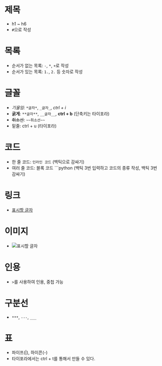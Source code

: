 # 제목
- h1 ~ h6
- `#`으로 작성

# 목록
- 순서가 없는 목록: `-`, `*`, `+`로 작성
- 순서가 있는 목록: `1.`, `2.` 등 숫자로 작성

# 글꼴
- *기울임*: `*글자*`, `_글자_`, *ctrl + i*
- **굵게**: `**글자**`, `__글자__`, **ctrl + b** (단축키는 타이포라)
- ~~취소선~~: `~~취소선~~`
- 밑줄: ctrl + u (타이포라)

# 코드
- 한 줄 코드: `인라인 코드` (백틱으로 감싸기)
- 여러 줄 코드: 블록 코드 ```python (백틱 3번 입력하고 코드의 종류 작성, 백틱 3번 감싸기)

# 링크
- [표시할 글자](주소)

# 이미지
- ![표시할 글자](주소)

# 인용
- `>`를 사용하여 인용, 중첩 가능

# 구분선
- `***`, `---`, `___`

# 표
- 파이프(|), 하이픈(-)
- 타이포라에서는 ctrl + t를 통해서 만들 수 있다.